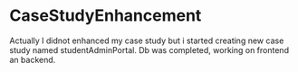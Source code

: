 # CaseStudyEnhancement
Actually I didnot enhanced my case study but i started creating new case study named studentAdminPortal.
Db was completed, working on frontend an backend.
